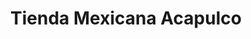---
title: "Tienda Mexicana Acapulco"
url: /norristown/tienda-mexicana-acapulco/
shop: Lebensmittel
---